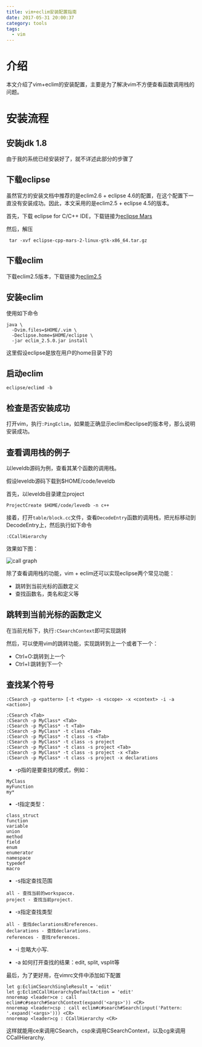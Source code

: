 ```yaml
---
title: vim+eclim安装配置指南
date: 2017-05-31 20:00:37
category: tools
tags:
  - vim
---
```


# 介绍

本文介绍了vim+eclim的安装配置，主要是为了解决vim不方便查看函数调用栈的问题。

# 安装流程

## 安装jdk 1.8

由于我的系统已经安装好了，就不详述此部分的步骤了

## 下载eclipse

虽然官方的安装文档中推荐的是eclim2.6 + eclipse 4.6的配置，在这个配置下一直没有安装成功。因此，本文采用的是eclim2.5 + eclipse 4.5的版本。

首先，下载 eclipse for C/C++ IDE，下载链接为[eclipse Mars](https://eclipse.org/downloads/packages/release/Mars/2)

然后，解压

```
 tar -xvf eclipse-cpp-mars-2-linux-gtk-x86_64.tar.gz
```

## 下载eclim

下载eclim2.5版本，下载链接为[eclim2.5](https://sourceforge.net/projects/eclim/files/eclim/2.5.0/)

## 安装eclim

使用如下命令

```
java \
  -Dvim.files=$HOME/.vim \
  -Declipse.home=$HOME/eclipse \
  -jar eclim_2.5.0.jar install
```

这里假设eclipse是放在用户的home目录下的

## 启动eclim

```
eclipse/eclimd -b
```

## 检查是否安装成功

打开vim，执行`:PingEclim`，如果能正确显示eclim和eclipse的版本号，那么说明安装成功。

## 查看调用栈的例子

以leveldb源码为例，查看其某个函数的调用栈。

假设leveldb源码下载到$HOME/code/leveldb

首先，以leveldb目录建立project

```
ProjectCreate $HOME/code/levedb -n c++
```

接着，打开`table/block.cc`文件，查看`DecodeEntry`函数的调用栈，把光标移动到DecodeEntry上，然后执行如下命令

```
:CCallHierarchy
```

效果如下图：

![call graph](http://img.oserror.com/wiki/leveldb_call_graph.png)

除了查看调用栈的功能，vim + eclim还可以实现eclipse两个常见功能：

- 跳转到当前光标的函数定义
- 查找函数名，类名和定义等

## 跳转到当前光标的函数定义

在当前光标下，执行`:CSearchContext`即可实现跳转

然后，可以使用vim的跳转功能，实现跳转到上一个或者下一个：

- Ctrl+O:跳转到上一个
- Ctrl+I:跳转到下一个

## 查找某个符号

`:CSearch -p <pattern> [-t <type> -s <scope> -x <context> -i -a <action>]`

```
:CSearch <Tab>
:CSearch -p MyClass* <Tab>
:CSearch -p MyClass* -t <Tab>
:CSearch -p MyClass* -t class <Tab>
:CSearch -p MyClass* -t class -s <Tab>
:CSearch -p MyClass* -t class -s project
:CSearch -p MyClass* -t class -s project <Tab>
:CSearch -p MyClass* -t class -s project -x <Tab>
:CSearch -p MyClass* -t class -s project -x declarations
```

- -p指的是要查找的模式，例如：

```
MyClass
myFunction
my*
```

- -t指定类型：

```
class_struct
function
variable
union
method
field
enum
enumerator
namespace
typedef
macro
```

- -s指定查找范围

```
all - 查找当前的workspacce.
project - 查找当前project.
```

- -x指定查找类型

```
all - 查找declarations和references.
declarations - 查找declarations.
references - 查找references.
```

- -i 忽略大小写.

- -a 如何打开查找的结果：edit, split, vsplit等

最后，为了更好用，在vimrc文件中添加如下配置

```
let g:EclimCSearchSingleResult = 'edit'
let g:EclimCCallHierarchyDefaultAction = 'edit'
nnoremap <leader>ce : call eclim#c#search#SearchContext(expand('<args>')) <CR>
nnoremap <leader>csp : call eclim#c#search#Search(input('Pattern: '.expand('<args>'))) <CR>
nnoremap <leader>cg : CCallHierarchy <CR>
```

这样就能用ce来调用CSearch，csp来调用CSearchContext，以及cg来调用CCallHierarchy.